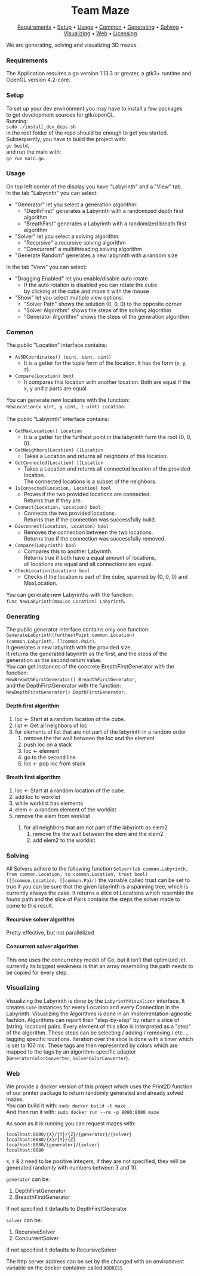<h1 align="center">
    Team Maze
</h1>
<p align="center">
  <a href="#requirements">Requirements</a> •
  <a href="#setup">Setup</a> •
  <a href="#usage">Usage</a> •
  <a href="#common">Common</a> •
  <a href="#generating">Generating</a> •
  <a href="#solving">Solving</a> •
  <a href="#visualizing">Visualizing</a> •
  <a href="#web">Web</a> •
  <a href="#licensing">Licensing</a>
</p>

We are generating, solving and visualizing 3D mazes.

### Requirements
The Application requires a go version 1.13.3 or greater, a gtk3+ runtime and OpenGL version 4.2-core.

### Setup
To set up your dev environment you may have to install a few packages <br>
to get development sources for gtk/openGL. <br>
Running:<br>
<code>sudo ./install_dev_deps.sh</code><br>
in the root folder of the repo should be enough to get you started.<br>
Subsequently, you have to build the project with:<br>
<code>go build</code>,<br>
and run the main with:<br>
<code>go run main.go</code>.

### Usage
On top left corner of the display you have "Labyrinth" and a "View" tab.<br>
In the tab "Labyrinth" you can select:
<ul>
    <li>"Generator" let you select a generation algorithm:
        <ul>
            <li>"DepthFirst" generates a Labyrinth with a randomized depth first algorithm</li>
            <li>"BreathFirst" generates a Labyrinth with a randomized breath first algorithm</li>
        </ul>
    </li>
    <li>"Solver" let you select a solving algorithm:
        <ul>
            <li>"Recursive" a recursive solving algorithm</li>
            <li>"Concurrent" a multithreading solving algorithm</li>
        </ul>
    </li>
    <li>"Generate Random" generates a new labyrinth with a random size</li>
</ul>
In the tab "View" you can select:
<ul>
    <li>"Dragging Enabled" let you enable/disable auto rotate
        <ul>
            <li>
                If the auto rotation is disabled you can rotate the cube<br>
                by clicking at the cube and move it with the mouse
            </li>
        </ul>
    </li>
    <li>"Show" let you select multiple view options:
        <ul>
            <li>"Solver Path" shows the solution (0, 0, 0) to the opposite corner</li>
            <li>"Solver Algorithm" shows the steps of the solving algorithm</li>
            <li>"Generator Algorithm" shows the steps of the generation algorithm</li>
        </ul>
    </li>
</ul>

### Common
The public "Location" interface contains:
<ul>
    <li>
        <code>As3DCoordinates() (uint, uint, uint)</code>
        <ul>
            <li>
                It is a getter for the tuple form of the location.
                It has the form (x, y, z).
            </li>
        </ul>
    </li>
    <li>
        <code>Compare(Location) bool</code>
        <ul>
            <li>
                It compares this location with another location.
                Both are equal if the x, y and z parts are equal.
             </li>
        </ul>
    </li>
</ul>
You can generate new locations with the function:<br/>
<code>NewLocation(x uint, y uint, z uint) Location</code>.<br>
<br>
The public "Labyrinth" interface contains:
<ul>
    <li>
        <code>GetMaxLocation() Location</code>
        <ul>
            <li>It is a getter for the furthest point in the labyrinth form the root (0, 0, 0).</li>
        </ul>
    </li>
    <li>
        <code>GetNeighbors(Location) []Location</code>
        <ul>
            <li>Takes a Location and returns all neighbors of this location.</li>
        </ul>
    </li>
    <li>
        <code>GetConnected(Location) []Location</code>
        <ul>
            <li>
                Takes a Location and returns all connected location of the provided location.<br>
                The connected locations is a subset of the neighbors.
            </li>
        </ul>
    </li>
    <li>
        <code>IsConnected(Location, Location) bool</code>
        <ul>
            <li>
                Proves if the two provided locations are connected.<br>
                Returns true if they are.
            </li>
        </ul>
    </li>
    <li>
        <code>Connect(Location, Location) bool</code>
        <ul>
            <li>
                Connects the two provided locations.<br>
                Returns true if the connection was successfully build.
            </li>
        </ul>
    </li>
    <li>
        <code>Disconnect(Location, Location) bool</code>
        <ul>
            <li>
                Removes the connection between the two locations.<br>
                Returns true if the connection was successfully removed.
            </li>
        </ul>
    </li>
    <li>
        <code>Compare(Labyrinth) bool</code>
        <ul>
            <li>
                Compares this to another Labyrinth.<br>
                Returns true if both have a equal amount of locations,<br>
                all locations are equal and all connections are equal.
            </li>
        </ul>
    </li>
    <li>
        <code>CheckLocation(Location) bool</code>
        <ul>
            <li>Checks if the location is part of the cube, spanned by (0, 0, 0) and MaxLocation.</li>
        </ul>
    </li>
</ul>
You can generate new Labyrinths with the function:<br>
<code>func NewLabyrinth(maxLoc Location) Labyrinth</code>.

### Generating
The public generator interface contains only one function:<br>
<code>GenerateLabyrinth(furthestPoint common.Location) (common.Labyrinth, []common.Pair)</code>.<br>
It generates a new labyrinth with the provided size. <br>
It returns the generated labyrinth as the first, and the steps of the generation as the second return value.<br>
You can get instances of the concrete BreathFirstGenerator with the function:<br>
<code>NewBreadthFirstGenerator() BreadthFirstGenerator</code>,<br>
and the DepthFirstGenerator with the function:<br>
<code>NewDepthFirstGenerator() DepthFirstGenerator</code>.

#### Depth first algorithm
<ol>
    <li>loc <- Start at a random location of the cube.</li>
    <li>list <- Get all neighbors of loc</li>
    <li>for elements of list that are not part of the labyrinth in a random order
        <ol>
            <li>remove the the wall between the loc and the element</li>
            <li>push loc on a stack</li>
            <li>loc <- element</li>
            <li>go to the second line</li>
            <li>loc <- pop loc from stack</li>
        </ol>
    </li>
</ol>

#### Breath first algorithm
<ol>
    <li>loc <- Start at a random location of the cube.</li>
    <li>add loc to worklist</li>
    <li>while worklist has elements
        <li>elem <- a random element of the worklist</li>
        <li>remove the elem from worklist</li>
        <ol>
            <li>for all neighbors that are not part of the labyrinth as elem2
                <ol>
                    <li>remove the the wall between the elem and the elem2</li>
                    <li>add elem2 to the worklist</li>
                </ol>
            </li>
        </ol>
    </li>
</ol>

### Solving
All Solvers adhere to the following function `Solver(lab common.Labyrinth, from common.Location, to common.Location, trust bool) ([]common.Location, []common.Pair)` the variable called trust can be set to true if you can be sure that the given labyrinth is a spanning tree, which is currently always the case.  It returns a slice of Locations which resemble the found path and the slice of Pairs contains the steps the solver made to come to this result.

#### Recursive solver algorithm
Pretty effective, but not parallelized

#### Concurrent solver algorithm
This one uses the concurrency model of Go, but it isn’t that optimized jet, currently its biggest weakness is that an array resembling the path needs to be copied for every step. 

### Visualizing

Visualizing the Labyrinth is done by the <code>LabyrinthVisualizer</code> interface. It creates <code>Cube</code> instances for every Location and every Connection in the Labyrinth.
Visualizing the Algorithms is done in an implementation-agnostic fashion. Algorithms can report their "step-by-step" by return a slice of (string, location) pairs. 
Every element of this slice is interpreted as a "step" of the algorithm. These steps can be selecting / adding / removing / etc..., tagging specific locations. 
Iteration over the slice is done with a timer which is set to 100 ms.
These tags are then represented by colors which are mapped to the tags by an algorithm-specific adapter (<code>GeneratorColorConverter</code>, <code>SolverColorConverter</code>).

### Web

We provide a docker version of this project which uses the Print2D function of our printer package to return randomly generated and already solved mazes.<br>
You can build it with: `sudo docker build -t maze .`<br>
And then run it with: `sudo docker run --rm -p 8080:8080 maze`<br>

As soon as it is running you can request mazes with: <br>

`localhost:8080/{X}/{Y}/{Z}/{generator}/{solver}`<br>
`localhost:8080/{X}/{Y}/{Z}`<br>
`localhost:8080/{generator}/{solver}`<br>
`localhost:8080`<br>

`X`, `Y` & `Z` need to be positive integers, if they are not specified, they will be generated randomly with numbers between 3 and 10.

`generator` can be:
1.	DepthFirstGenerator
2.	BreadthFirstGenerator

If not specified it defaults to DepthFirstGenerator

`solver` can be:
1.	RecursiveSolver
2.	ConcurrentSolver

If not specified it defaults to RecursiveSolver

The http server address can be set by the changed with an environment variable on the docker container called `ADDRESS`
